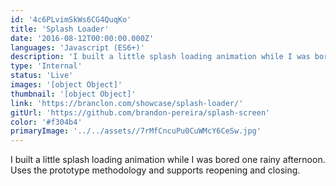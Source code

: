 ```yaml
---
id: '4c6PLvimSkWs6CG4QuqKo'
title: 'Splash Loader'
date: '2016-08-12T00:00:00.000Z'
languages: 'Javascript (ES6+)'
description: 'I built a little splash loading animation while I was bored one rainy afternoon. Uses the prototype methodology and supports reopening and closing.'
type: 'Internal'
status: 'Live'
images: '[object Object]'
thumbnail: '[object Object]'
link: 'https://branclon.com/showcase/splash-loader/'
gitUrl: 'https://github.com/brandon-pereira/splash-screen'
color: '#f304b4'
primaryImage: '../../assets//7rMfCncuPu0CuWMcY6CeSw.jpg'
---
```


I built a little splash loading animation while I was bored one rainy afternoon. Uses the prototype methodology and supports reopening and closing.
